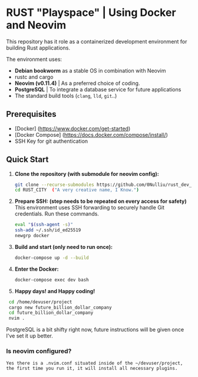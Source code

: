 # RUST "Playspace" | Using Docker and Neovim

This repository has it role as a containerized development environment for building Rust applications.

The environment uses:

- **Debian bookworm** as a stable OS in combination with Neovim
- rustc and cargo
- **Neovim (v0.11.4)** | As a preferred choice of coding.
- **PostgreSQL** | To integrate a database service for future applications
- The standard build tools (`clang`, `lld`, `git`..)

## Prerequisites 
- [Docker] (https://www.docker.com/get-started)
- [Docker Compose] (https://docs.docker.com/compose/install/)
- SSH Key for git authentication

## Quick Start
1. **Clone the repository (with submodule for neovim config):**
   ```bash
   git clone --recurse-submodules https://github.com/0Nulliu/rust_dev_environment
   cd RUST_CITY  ("A very creative name, I Know.")
   ```
2. **Prepare SSH: (step needs to be repeated on every access for safety)**
   This environment uses SSH forwarding to securely handle Git credentials. Run these commands.
   ```bash
   eval "$(ssh-agent -s)"
   ssh-add ~/.ssh/id_ed25519
   newgrp docker
   ```
3. **Build and start (only need to run once):**
   ```bash
   docker-compose up -d --build
   ```
4. **Enter the Docker:**
   ```bash
   docker-compose exec dev bash
   ```
5. **Happy days! and Happy coding!**
  ```bash
   cd /home/devuser/project
   cargo new future_billion_dollar_company
   cd future_billion_dollar_company
   nvim .
   ```

PostgreSQL is a bit shifty right now, future instructions will be given once I've set it up better.

### Is neovim configured?
    Yes there is a .nvim.conf situated inside of the ~/devuser/project, the first time you run it, it will install all necessary plugins.

